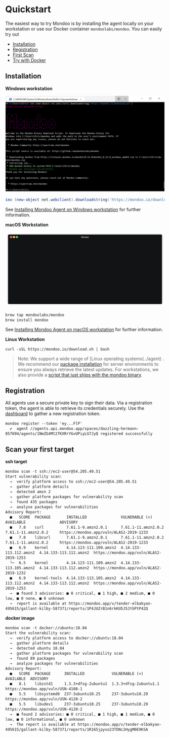 # Quickstart

The easiest way to try Mondoo is by installing the agent locally on your workstation or use our  Docker container `mondoolabs/mondoo`. You can easily try out

- [Installation](#installation)
- [Registration](#registration)
- [First Scan](#scan-your-first-target)
- [Try with Docker](#try-with-docker)

## Installation

**Windows workstation**

![Mondoo Agent installation on Windows](../assets/windows_mondoo_install.png)

```powershell
iex (new-object net.webclient).downloadstring('https://mondoo.io/download.ps1')
```
See [Installing Mondoo Agent on Windows workstation](../agent/windows) for further information. 

**macOS Workstation**

![Mondoo Agent installation on macOS](../assets/videos/mondoo-setup-macos.gif)

```
brew tap mondoolabs/mondoo
brew install mondoo
```

See [Installing Mondoo Agent on macOS workstation](../agent/macos) for further information. 

**Linux Workstation**

```
curl -sSL https://mondoo.io/download.sh | bash
```

> Note: We support a wide range of [Linux operating systems(../agent) . We recommend our [package installation](../agent/bash) for server environments to ensure you always retrieve the latest updates. For workstations, we also provide a [script that just ships with the mondoo binary]((../agent/binaries)). 

## Registration

All agents use a secure private key to sign their data. Via a registration token, the agent is able to retrieve its credentials securely. Use the [dashboard](../agent/registration#agent-registration) to gather a new registration token.

```
mondoo register --token 'ey...FlP'
  ✔  agent //agents.api.mondoo.app/spaces/dazzling-hermann-857694/agents/1NmZG4Mt2fKXRrYGvUPiyLG7JyQ registered successfully
```

## Scan your first target

**ssh target**

```
mondoo scan -t ssh://ec2-user@54.205.49.51
Start vulnerability scan:
  →  verify platform access to ssh://ec2-user@54.205.49.51
  →  gather platform details
  →  detected amzn 2
  →  gather platform packages for vulnerability scan
  →  found 435 packages
  →  analyse packages for vulnerabilities
Advisory Report:
  ■   SCORE  PACKAGE       INSTALLED               VULNERABLE (<)          AVAILABLE               ADVISORY                                 
  ■   7.8    curl          7.61.1-9.amzn2.0.1      7.61.1-11.amzn2.0.2     7.61.1-11.amzn2.0.2     https://mondoo.app/vuln/ALAS2-2019-1233  
  ■   7.8    libcurl       7.61.1-9.amzn2.0.1      7.61.1-11.amzn2.0.2     7.61.1-11.amzn2.0.2     https://mondoo.app/vuln/ALAS2-2019-1233  
  ■   6.9    kernel        4.14.123-111.109.amzn2  4.14.133-113.112.amzn2  4.14.133-113.112.amzn2  https://mondoo.app/vuln/ALAS2-2019-1253  
  ╰─  6.5    kernel        4.14.123-111.109.amzn2  4.14.133-113.105.amzn2  4.14.133-113.112.amzn2  https://mondoo.app/vuln/ALAS2-2019-1232  
  ■   6.9    kernel-tools  4.14.133-113.105.amzn2  4.14.133-113.112.amzn2  4.14.133-113.112.amzn2  https://mondoo.app/vuln/ALAS2-2019-1253  
  →  ■ found 3 advisories: ■ 0 critical, ■ 1 high, ■ 2 medium, ■ 0 low, ■ 0 none, ■ 0 unknown
  →  report is available at https://mondoo.app/v/tender-elbakyan-495615/gallant-kilby-587371/reports/1P4JUZrB1n6rkKU5J5JthPtP42Q
  ```

**docker image**

```
mondoo scan -t docker://ubuntu:18.04          
Start the vulnerability scan:
  →  verify platform access to docker://ubuntu:18.04
  →  gather platform details
  →  detected ubuntu 18.04
  →  gather platform packages for vulnerability scan
  →  found 89 packages
  →  analyze packages for vulnerabilities
Advisory Report:
  ■   SCORE  PACKAGE      INSTALLED            VULNERABLE (<)         AVAILABLE  ADVISORY                            
  ■   8.1    libzstd1     1.3.3+dfsg-2ubuntu1  1.3.3+dfsg-2ubuntu1.1             https://mondoo.app/vuln/USN-4108-1  
  ■   5.5    libsystemd0  237-3ubuntu10.25     237-3ubuntu10.29                  https://mondoo.app/vuln/USN-4120-2   
  ■   5.5    libudev1     237-3ubuntu10.25     237-3ubuntu10.29                  https://mondoo.app/vuln/USN-4120-2  
  →  ■ found 2 advisories: ■ 0 critical, ■ 1 high, ■ 1 medium, ■ 0 low, ■ 0 informational, ■ 0 unknown
  →  The report is available at https://mondoo.app/v/tender-elbakyan-495615/gallant-kilby-587371/reports/1R165jpyvo23TDNc2HygM0E9KSA

```